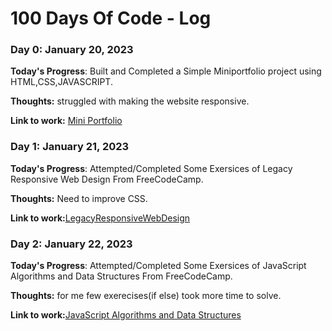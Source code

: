 # 100 Days Of Code - Log

### Day 0: January 20, 2023 


**Today's Progress**: Built and Completed a Simple Miniportfolio project using HTML,CSS,JAVASCRIPT.

**Thoughts:** struggled with making the website responsive.

**Link to work:** [Mini Portfolio](https://anirudh3770.github.io/Simple-Mini-portfolio/)


### Day 1: January 21, 2023 

**Today's Progress**: Attempted/Completed Some Exersices of Legacy Responsive Web Design From FreeCodeCamp.

**Thoughts:** Need to improve CSS.

**Link to work:**[LegacyResponsiveWebDesign](https://www.freecodecamp.org/learn/responsive-web-design)


### Day 2: January 22, 2023 

**Today's Progress**: Attempted/Completed Some Exersices of JavaScript Algorithms and Data Structures From FreeCodeCamp.

**Thoughts:** for me few exerecises(if else) took more time to solve.

**Link to work:**[JavaScript Algorithms and Data Structures](https://www.freecodecamp.org/learn/javascript-algorithms-and-data-structures)